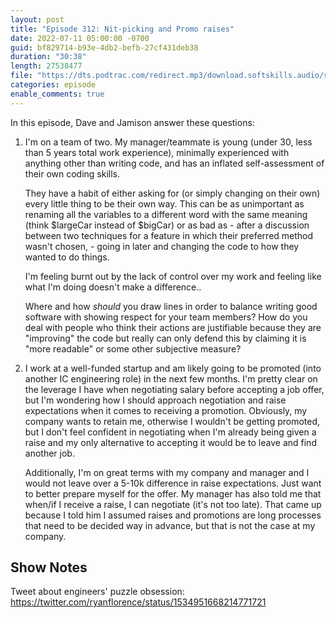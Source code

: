 ```yaml
---
layout: post
title: "Episode 312: Nit-picking and Promo raises"
date: 2022-07-11 05:00:00 -0700
guid: bf829714-b93e-4db2-befb-27cf431deb38
duration: "30:38"
length: 27538477
file: "https://dts.podtrac.com/redirect.mp3/download.softskills.audio/sse-312.mp3"
categories: episode
enable_comments: true
---
```


In this episode, Dave and Jamison answer these questions:

1. I'm on a team of two. My manager/teammate is young (under 30, less than 5 years total work experience), minimally experienced with anything other than writing code, and has an inflated self-assessment of their own coding skills.
   
   They have a habit of either asking for (or simply changing on their own) every little thing to be their own way. This can be as unimportant as renaming all the variables to a different word with the same meaning (think $largeCar instead of $bigCar) or as bad as - after a discussion between two techniques for a feature in which their preferred method wasn't chosen, - going in later and changing the code to how they wanted to do things.
   
   I'm feeling burnt out by the lack of control over my work and feeling like what I'm doing doesn't make a difference..
   
   Where and how *should* you draw lines in order to balance writing good software with showing respect for your team members? How do you deal with people who think their actions are justifiable because they are "improving" the code but really can only defend this by claiming it is "more readable" or some other subjective measure?

2. I work at a well-funded startup and am likely going to be promoted (into another IC engineering role) in the next few months. I'm pretty clear on the leverage I have when negotiating salary before accepting a job offer, but I'm wondering how I should approach negotiation and raise expectations when it comes to receiving a promotion. Obviously, my company wants to retain me, otherwise I wouldn't be getting promoted, but I don't feel confident in negotiating when I'm already being given a raise and my only alternative to accepting it would be to leave and find another job.
   
   Additionally, I'm on great terms with my company and manager and I would not leave over a 5-10k difference in raise expectations. Just want to better prepare myself for the offer. My manager has also told me that when/if I receive a raise, I can negotiate (it's not too late). That came up because I told him I assumed raises and promotions are long processes that need to be decided way in advance, but that is not the case at my company.

## Show Notes
Tweet about engineers' puzzle obsession: https://twitter.com/ryanflorence/status/1534951668214771721
